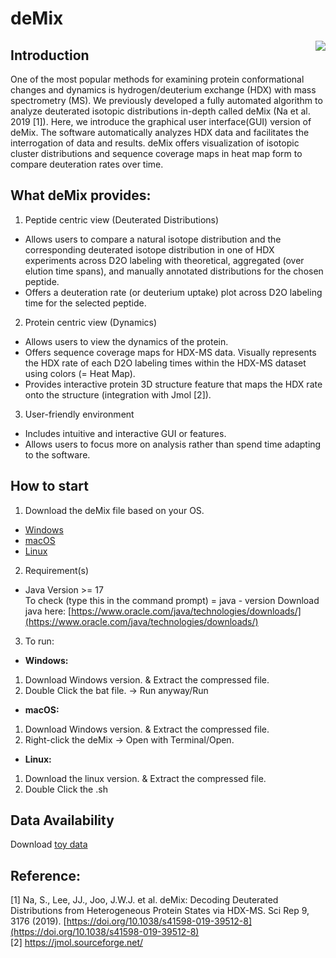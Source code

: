 # deMix
<p align="center">
<img align="right" 
 src="https://github.com/seungjinna/deMix/assets/102386164/01bfe68e-e402-42d7-a695-8bad4b11c4d8"/> 
</p> 

## Introduction 
One of the most popular methods for examining protein conformational changes and dynamics is hydrogen/deuterium exchange (HDX) with mass spectrometry (MS). We previously developed a fully automated algorithm to analyze deuterated isotopic distributions in-depth called deMix (Na et al. 2019 [1]). Here, we introduce the graphical user interface(GUI) version of deMix. The software automatically analyzes HDX data and facilitates the interrogation of data and results. deMix offers visualization of isotopic cluster distributions and sequence coverage maps in heat map form to compare deuteration rates over time.</br>

## What deMix  provides:
1. Peptide centric view (Deuterated Distributions)</br>
- Allows users to compare a natural isotope distribution and the corresponding deuterated isotope distribution in one of HDX experiments across D2O labeling with theoretical, aggregated (over elution time spans), and manually annotated distributions for the chosen peptide.</br>
- Offers a deuteration rate (or deuterium uptake) plot across D2O labeling time for the selected peptide.</br>
2. Protein centric view (Dynamics)</br>
 - Allows users to view the dynamics of the protein.</br>
 - Offers sequence coverage maps for HDX-MS data. Visually represents the HDX rate of each D2O labeling times within the HDX-MS dataset using colors (= Heat Map).</br>
 - Provides interactive protein 3D structure feature that maps the HDX rate onto the structure (integration with Jmol [2]).
3. User-friendly environment</br>
  - Includes intuitive and interactive GUI or features.</br>
  - Allows users to focus more on analysis rather than spend time adapting to the software.</br>

## How to start
1. Download the deMix file based on your OS.</br>
  - [Windows](https://www.dropbox.com/scl/fi/63qs0ogf4p11pjzfhkyv1/deMix_ver2_windows.zip?rlkey=x9xeleljg0jqhvcdur8uicv3j&dl=0)
  - [macOS](https://www.dropbox.com/scl/fi/531rmbujfsixerfnl7qgc/deMix_ver2_macos.zip?rlkey=2x3bfff35w2itzyu1jlhi6233&dl=0)
  - [Linux](https://www.dropbox.com/scl/fi/euluvbh36f7vredrxspgq/deMix_ver2_linux.tar.gz?rlkey=yewkc8jhzxriefmp19hec1dn0&dl=0)
2. Requirement(s) </br>
  - Java Version >= 17 </br>
    To check (type this in the command prompt) = java - version
    Download java here: [https://www.oracle.com/java/technologies/downloads/](https://www.oracle.com/java/technologies/downloads/)
3. To run:</br>
  - **Windows:** </br>
  1. Download Windows version. & Extract the compressed file.</br>
  2. Double Click the bat file. → Run anyway/Run</br>
  - **macOS:** </br>
  1. Download Windows version. & Extract the compressed file.</br>
  2. Right-click the deMix → Open with Terminal/Open. </br>
  - **Linux:** </br>
  1. Download the linux version. & Extract the compressed file.</br>
  2. Double Click the .sh</br>

## Data Availability
Download [toy data](https://drive.google.com/drive/folders/14hrLwB3J0-TqThkVecsHuYoMv-T384M-?usp=drive_link)

## Reference:
[1] Na, S., Lee, JJ., Joo, J.W.J. et al. deMix: Decoding Deuterated Distributions from Heterogeneous Protein States via HDX-MS. Sci Rep 9, 3176 (2019). [https://doi.org/10.1038/s41598-019-39512-8](https://doi.org/10.1038/s41598-019-39512-8) </br>
[2] https://jmol.sourceforge.net/

